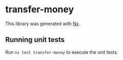 # transfer-money

This library was generated with [Nx](https://nx.dev).

## Running unit tests

Run `nx test transfer-money` to execute the unit tests.
